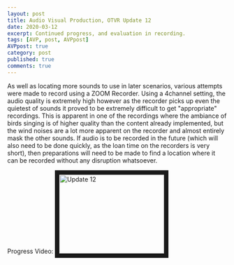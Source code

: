 ```yaml
---
layout: post
title: Audio Visual Production, OTVR Update 12
date: 2020-03-12
excerpt: Continued progress, and evaluation in recording.
tags: [AVP, post, AVPpost]
AVPpost: true
category: post
published: true
comments: true
---
```

As well as locating more sounds to use in later scenarios, various attempts were made to record using a ZOOM Recorder. Using a 4channel setting, the audio quality is extremely high however as the recorder picks up even the quietest of sounds it proved to be extremely difficult to get "appropriate" recordings. This is apparent in one of the recordings where the ambiance of birds singing is of higher quality than the content already implemented, but the wind noises are a lot more apparent on the recorder and almost entirely mask the other sounds. If audio is to be recorded in the future (which will also need to be done quickly, as the loan time on the recorders is very short), then preparations will need to be made to find a location where it can be recorded without any disruption whatsoever.

Progress Video:
<a href="http://www.youtube.com/watch?feature=player_embedded&v=SjxvSEN4tRg" target="_blank"><img src="http://img.youtube.com/vi/SjxvSEN4tRg/0.jpg" alt="Update 12" width="240" height="180" border="10" /></a>